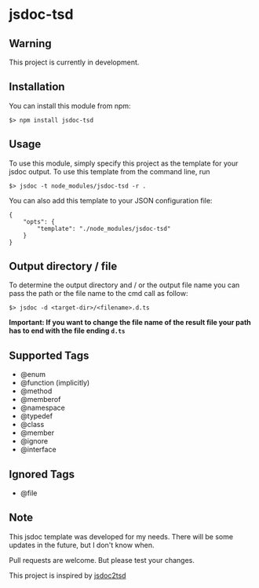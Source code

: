 # jsdoc-tsd
## Warning
This project is currently in development.

## Installation
You can install this module from npm:
```
$> npm install jsdoc-tsd
```

## Usage
To use this module, simply specify this project as the template for your jsdoc output. To use this template from the command line, run
```
$> jsdoc -t node_modules/jsdoc-tsd -r .
```

You can also add this template to your JSON configuration file:
```
{
    "opts": {
        "template": "./node_modules/jsdoc-tsd"
    }
}
```

## Output directory / file
To determine the output directory and / or the output file name you can pass the path or the file name to the cmd call as follow:
```
$> jsdoc -d <target-dir>/<filename>.d.ts
```

**Important: If you want to change the file name of the result file your path has to end with the file ending ```d.ts```**

## Supported Tags
* @enum
* @function (implicitly)
* @method
* @memberof
* @namespace
* @typedef
* @class
* @member
* @ignore
* @interface

## Ignored Tags
* @file

## Note
This jsdoc template was developed for my needs. There will be some updates in the future, but I don't know when.

Pull requests are welcome. But please test your changes.

This project is inspired by [jsdoc2tsd](https://github.com/englercj/tsd-jsdoc)

